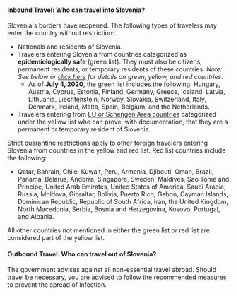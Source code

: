 #### Inbound Travel: Who can travel into Slovenia?

Slovenia's borders have reopened. The following types of travelers may enter the country without restriction:

- Nationals and residents of Slovenia.
- Travelers entering Slovenia from countries categorized as **epidemiologically safe** (green list). They must also be citizens, permanent residents, or temporary residents of these countries.
  *Note: See below or [click here](https://www.gov.si/en/news/2020-07-03-as-from-4-july-belgium-and-the-netherlands-included-in-the-green-list-while-czechia-croatia-and-france-are-excluded/) for details on green, yellow, and red countries.*
  - As of **July 4, 2020**, the green list includes the following: Hungary, Austria, Cyprus, Estonia, Finland, Germany, Greece, Iceland, Latvia, Lithuania, Liechtenstein, Norway, Slovakia, Switzerland, Italy, Denmark, Ireland, Malta, Spain, Belgium, and the Netherlands.
- Travelers entering from [EU or Schengen Area countries](https://europa.eu/european-union/about-eu/countries_en) categorized under the yellow list who can prove, with documentation, that they are a permanent or temporary resident of Slovenia.

Strict quarantine restrictions apply to other foreign travelers entering Slovenia from countries in the yellow and red list. Red list countries include the following:

- Qatar, Bahrain, Chile, Kuwait, Peru, Armenia, Djibouti, Oman, Brazil, Panama, Belarus, Andorra, Singapore, Sweden, Maldives, Sao Tomé and Príncipe, United Arab Emirates, United States of America, Saudi Arabia, Russia, Moldova, Gibraltar, Bolivia, Puerto Rico, Gabon, Cayman Islands, Dominican Republic, Republic of South Africa, Iran, the United Kingdom, North Macedonia, Serbia, Bosnia and Herzegovina, Kosovo, Portugal, and Albania.

All other countries not mentioned in either the green list or red list are considered part of the yellow list.

#### Outbound Travel: Who can travel out of Slovenia?

The government advises against all non-essential travel abroad. Should travel be necessary, you are advised to follow the [recommended measures](https://www.gov.si/en/topics/coronavirus-disease-covid-19/measures-to-contain-the-spread-of-covid-19-infections/) to prevent the spread of infection.
